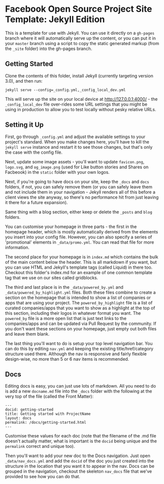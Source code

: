 # Facebook Open Source Project Site Template: Jekyll Edition

This is a template for use with Jekyll. You can use it directly on a `gh-pages` branch where it will automatically serve up the content, or you can put it in your `master` branch using a script to copy the static generated markup (from the `_site` folder) into the gh-pages branch.

## Getting Started

Clone the contents of this folder, install Jekyll (currently targeting version 3.0), and then run:

```
jekyll serve --config=_config.yml,_config_local_dev.yml
```

This will serve up the site on your local device at http://127.0.0.1:4000/ - the `_config_local_dev` file over-rides some URL settings that you might be using in production to allow you to test locally without pesky relative URLs.

## Setting it Up

First, go through `_config.yml` and adjust the available settings to your project's standard. When you make changes here, you'll have to kill the `jekyll serve` instance and restart it to see those changes, but that's only the case with the config file.

Next, update some image assets - you'll want to update `favicon.png`, `logo.svg`, and `og_image.png` (used for Like button stories and Shares on Facbeook) in the `static` folder with your own logos.

Next, if you're going to have docs on your site, keep the `_docs` and `docs` folders, if not, you can safely remove them (or you can safely leave them and not include them in your navigation - Jekyll renders all of this before a client views the site anyway, so there's no performance hit from just leaving it there for a future expansion).

Same thing with a blog section, either keep or delete the `_posts` and `blog` folders. 

You can customise your homepage in three parts - the first in the homepage header, which is mostly automatically derived from the elements you insert into your config file. However, you can also specify a series of 'promotional' elements in `_data/promo.yml`. You can read that file for more information.

The second place for your homepage is in `index.md` which contains the bulk of the main content below the header. This is all markdown if you want, but you can use HTML and Jekyll's template tags (called Liquid) in there too. Checkout this folder's index.md for an example of one common template tag that we use on our sites called gridblocks.

The third and last place is in the `_data/powered_by.yml` and `_data/powered_by_highlight.yml` files. Both these files combine to create a section on the homepage that is intended to show a list of companies or apps that are using your project. The `powered_by_highlight` file is a list of curated companies/apps that you want to show as a highlight at the top of this section, including their logos in whatever format you want. The `powered_by` file is a more open list that is just text links to the companies/apps and can be updated via Pull Request by the community. If you don't want these sections on your homepage, just empty out both files and leave them blank.

The last thing you'll want to do is setup your top level navigation bar. You can do this by editing `nav.yml` and keeping the existing title/href/category structure used there. Although the nav is responsive and fairly flexible design-wise, no more than 5 or 6 nav items is recommended. 

## Docs

Editing docs is easy, you can just use lots of markdown. All you need to do is add a new `docname.md` file into the `_docs` folder with the following at the very top of the file (called the Front Matter):

```
---
docid: getting-started
title: Getting started with ProjectName
layout: docs
permalink: /docs/getting-started.html
---
```

Customise these values for each doc (note that the filename of the .md file doesn't actually matter, what is important is the `docid` being unique and the `permalink` correct and unique too).

Then you'll want to add your new doc to the Docs navigation. Just open `_data/nav_docs.yml` and add the `docid` of the doc you just created into the structure in the location that you want it to appear in the nav. Docs can be grouped in the navigation, checkout the skeleton `nav_docs` file that we've provided to see how you can do that. 
